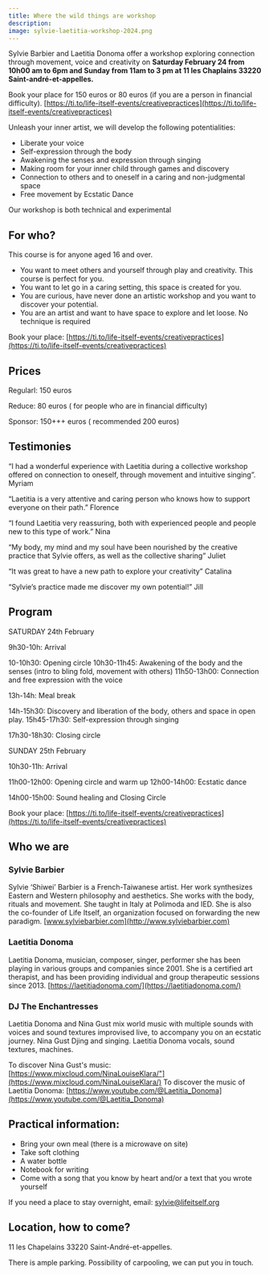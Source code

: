 ```yaml
---
title: Where the wild things are workshop
description: 
image: sylvie-laetitia-workshop-2024.png
---
```



Sylvie Barbier and Laetitia Donoma offer a workshop exploring connection through movement, voice and creativity on **Saturday February 24 from 10h00 am to 6pm and Sunday from 11am to 3 pm at 11 les Chaplains 33220 Saint-andré-et-appelles.**

Book your place for 150 euros or 80 euros (if you are a person in financial difficulty).
 [https://ti.to/life-itself-events/creativepractices](https://ti.to/life-itself-events/creativepractices)


Unleash your inner artist, we will develop the following potentialities:

- Liberate your voice
- Self-expression through the body
- Awakening the senses and expression through singing
- Making room for your inner child through games and discovery
- Connection to others and to oneself in a caring and non-judgmental space
- Free movement by Ecstatic Dance

Our workshop is both technical and experimental

## For who?

This course is for anyone aged 16 and over.

- You want to meet others and yourself through play and creativity. This course is perfect for you.
- You want to let go in a caring setting, this space is created for you.
- You are curious, have never done an artistic workshop and you want to discover your potential.
- You are an artist and want to have space to explore and let loose.
No technique is required

  

Book your place: [https://ti.to/life-itself-events/creativepractices](https://ti.to/life-itself-events/creativepractices)

## Prices

Regularl: 150 euros

Reduce: 80 euros ( for people who are in financial difficulty)

Sponsor: 150+++ euros ( recommended 200 euros)

  

## Testimonies

“I had a wonderful experience with Laetitia during a collective workshop offered on connection to oneself, through movement and intuitive singing”. Myriam

“Laetitia is a very attentive and caring person who knows how to support everyone on their path.” Florence

“I found Laetitia very reassuring, both with experienced people and people new to this type of work.” Nina

“My body, my mind and my soul have been nourished by the creative practice that Sylvie offers, as well as the collective sharing” Juliet

“It was great to have a new path to explore your creativity” Catalina
   
“Sylvie’s practice made me discover my own potential!” Jill

## Program


SATURDAY 24th February

9h30-10h: Arrival

10-10h30: Opening circle
10h30-11h45: Awakening of the body and the senses (intro to bling fold, movement with others)
11h50-13h00: Connection and free expression with the voice

13h-14h: Meal break

14h-15h30: Discovery and liberation of the body, others and space in open play.
15h45-17h30: Self-expression through singing

17h30-18h30: Closing circle

  

SUNDAY 25th February

10h30-11h: Arrival

11h00-12h00: Opening circle and warm up
12h00-14h00: Ecstatic dance

14h00-15h00: Sound healing and Closing Circle


Book your place: [https://ti.to/life-itself-events/creativepractices](https://ti.to/life-itself-events/creativepractices)


## Who we are

### Sylvie Barbier

Sylvie ‘Shiwei’ Barbier is a French-Taiwanese artist. Her work synthesizes Eastern and Western philosophy and aesthetics. She works with the body, rituals and movement. She taught in Italy at Polimoda and IED. She is also the co-founder of Life Itself, an organization focused on forwarding the new paradigm. [www.sylviebarbier.com](http://www.sylviebarbier.com)

  
### Laetitia Donoma

Laetitia Donoma, musician, composer, singer, performer she has been playing in various groups and companies since 2001. She is a certified art therapist, and has been providing individual and group therapeutic sessions since 2013.  [https://laetitiadonoma.com/](https://laetitiadonoma.com/)

  
### DJ The Enchantresses

Laetitia Donoma and Nina Gust mix world music with multiple sounds with voices and sound textures improvised live, to accompany you on an ecstatic journey. Nina Gust Djing and singing. Laetitia Donoma vocals, sound textures, machines.

To discover Nina Gust's music: [https://www.mixcloud.com/NinaLouiseKlara/"](https://www.mixcloud.com/NinaLouiseKlara/)
To discover the music of Laetitia Donoma: [https://www.youtube.com/@Laetitia_Donoma](https://www.youtube.com/@Laetitia_Donoma)

## Practical information:

- Bring your own meal (there is a microwave on site)
- Take soft clothing
- A water bottle
- Notebook for writing
- Come with a song that you know by heart and/or a text that you wrote yourself

If you need a place to stay overnight, email: sylvie@lifeitself.org

## Location, how to come?

11 les Chapelains 33220 Saint-André-et-appelles.

There is ample parking. Possibility of carpooling, we can put you in touch.
